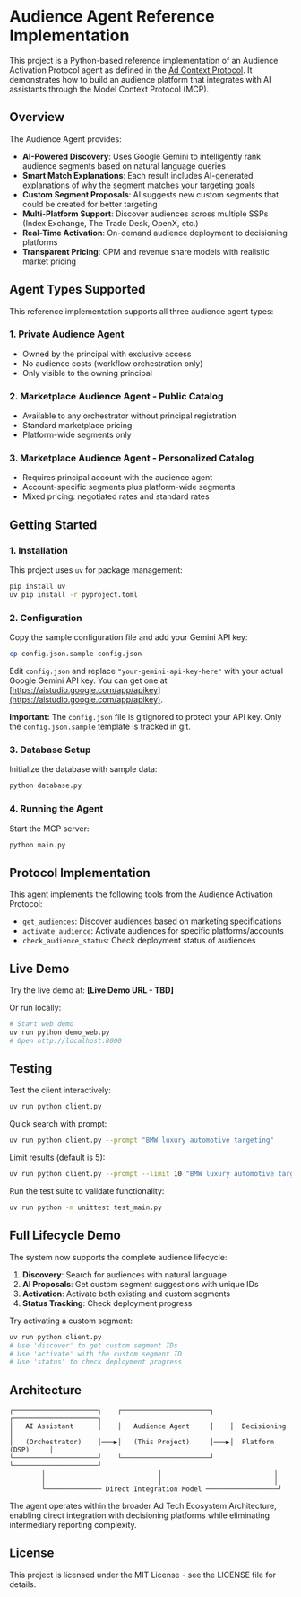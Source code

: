 # Audience Agent Reference Implementation

This project is a Python-based reference implementation of an Audience Activation Protocol agent as defined in the [Ad Context Protocol](../adcontextprotocol/docs/audience/specification.md). It demonstrates how to build an audience platform that integrates with AI assistants through the Model Context Protocol (MCP).

## Overview

The Audience Agent provides:

- **AI-Powered Discovery**: Uses Google Gemini to intelligently rank audience segments based on natural language queries
- **Smart Match Explanations**: Each result includes AI-generated explanations of why the segment matches your targeting goals
- **Custom Segment Proposals**: AI suggests new custom segments that could be created for better targeting
- **Multi-Platform Support**: Discover audiences across multiple SSPs (Index Exchange, The Trade Desk, OpenX, etc.)
- **Real-Time Activation**: On-demand audience deployment to decisioning platforms
- **Transparent Pricing**: CPM and revenue share models with realistic market pricing

## Agent Types Supported

This reference implementation supports all three audience agent types:

### 1. Private Audience Agent
- Owned by the principal with exclusive access
- No audience costs (workflow orchestration only)
- Only visible to the owning principal

### 2. Marketplace Audience Agent - Public Catalog
- Available to any orchestrator without principal registration
- Standard marketplace pricing
- Platform-wide segments only

### 3. Marketplace Audience Agent - Personalized Catalog
- Requires principal account with the audience agent
- Account-specific segments plus platform-wide segments
- Mixed pricing: negotiated rates and standard rates

## Getting Started

### 1. Installation

This project uses `uv` for package management:

```bash
pip install uv
uv pip install -r pyproject.toml
```

### 2. Configuration

Copy the sample configuration file and add your Gemini API key:

```bash
cp config.json.sample config.json
```

Edit `config.json` and replace `"your-gemini-api-key-here"` with your actual Google Gemini API key. You can get one at [https://aistudio.google.com/app/apikey](https://aistudio.google.com/app/apikey).

**Important:** The `config.json` file is gitignored to protect your API key. Only the `config.json.sample` template is tracked in git.

### 3. Database Setup

Initialize the database with sample data:

```bash
python database.py
```

### 4. Running the Agent

Start the MCP server:

```bash
python main.py
```

## Protocol Implementation

This agent implements the following tools from the Audience Activation Protocol:

- `get_audiences`: Discover audiences based on marketing specifications
- `activate_audience`: Activate audiences for specific platforms/accounts  
- `check_audience_status`: Check deployment status of audiences

## Live Demo

Try the live demo at: **[Live Demo URL - TBD]**

Or run locally:

```bash
# Start web demo
uv run python demo_web.py
# Open http://localhost:8000
```

## Testing

Test the client interactively:

```bash
uv run python client.py
```

Quick search with prompt:

```bash
uv run python client.py --prompt "BMW luxury automotive targeting"
```

Limit results (default is 5):

```bash
uv run python client.py --prompt --limit 10 "BMW luxury automotive targeting"
```

Run the test suite to validate functionality:

```bash
uv run python -m unittest test_main.py
```

## Full Lifecycle Demo

The system now supports the complete audience lifecycle:

1. **Discovery**: Search for audiences with natural language
2. **AI Proposals**: Get custom segment suggestions with unique IDs
3. **Activation**: Activate both existing and custom segments
4. **Status Tracking**: Check deployment progress

Try activating a custom segment:
```bash
uv run python client.py
# Use 'discover' to get custom segment IDs
# Use 'activate' with the custom segment ID
# Use 'status' to check deployment progress
```

## Architecture

```
┌─────────────────────┐    ┌──────────────────────┐    ┌─────────────────────┐
│   AI Assistant      │    │   Audience Agent     │    │  Decisioning        │
│   (Orchestrator)    │───▶│   (This Project)     │───▶│  Platform (DSP)     │
└─────────────────────┘    └──────────────────────┘    └─────────────────────┘
        │                            │                            │
        │                            │                            │
        └────────────── Direct Integration Model ──────────────────┘
```

The agent operates within the broader Ad Tech Ecosystem Architecture, enabling direct integration with decisioning platforms while eliminating intermediary reporting complexity.

## License

This project is licensed under the MIT License - see the LICENSE file for details.